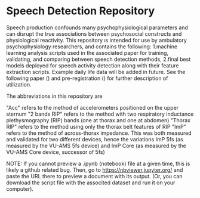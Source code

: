 # Speech Detection Repository
Speech production confounds many psychophysiological parameters and can disrupt the true associations between psychosocial constructs and physiological reactivity. This repository ıs intended for use by ambulatory psychophysiology researchers, and contains the following: 1.machine learning analysis scripts used in the associated paper for training, validating, and comparing between speech detection methods, 2.final best models deployed for speech activity detection along with their feature extraction scripts. Example daily life data will be added in future. See the following paper () and pre-registration () for further description of utilization.

The abbreviations in this repository are

"Acc" refers to the method of accelerometers positioned on the upper sternum
"2 bands RIP" refers to the method with two respiratory inductance plethysmography (RIP) bands (one at thorax and one at abdomen)
"Thorax RIP" refers to the method using only the thorax belt features of RIP
"ImP" refers to the method of across-thorax impedance. This was both measured and validated for two different devices, hence the variations ImP 5fs (as measured by the VU-AMS 5fs device) and ImP Core (as measured by the VU-AMS Core device, successor of 5fs)


NOTE: If you cannot preview a .ipynb (notebook) file at a given time, this is likely a github related bug. Then, go to https://nbviewer.jupyter.org/ and paste the URL there to preview a document with its output. (Or, you can download the script file with the associted dataset and run it on your computer).
